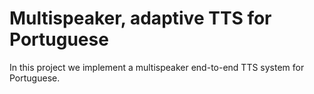 # Multispeaker, adaptive TTS for Portuguese
In this project we implement a multispeaker end-to-end TTS system for Portuguese.
